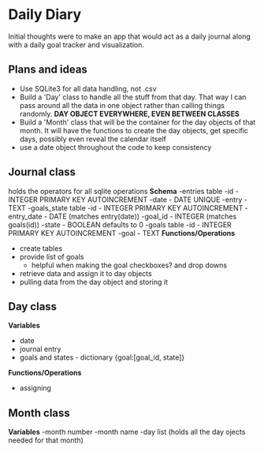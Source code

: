 # Daily Diary
 Initial thoughts were to make an app that would act as a daily journal along with a daily goal tracker and visualization. 

## Plans and ideas
 - Use SQLite3 for all data handling, not .csv
 - Build a 'Day' class to handle all the stuff from that day. That way I can pass around all the data in one object rather than calling things randomly. __DAY OBJECT EVERYWHERE, EVEN BETWEEN CLASSES__
 - Build a 'Month' class that will be the container for the day objects of that month. It will have the functions to create the day objects, get specific days, possibly even reveal the calendar itself
 - use a date object throughout the code to keep consistency 
## Journal class
 holds the operators for all sqlite operations
 __Schema__
 -entries table
    -id - INTEGER PRIMARY KEY AUTOINCREMENT
    -date - DATE UNIQUE 
    -entry - TEXT
 -goals_state table
    -id - INTEGER PRIMARY KEY AUTOINCREMENT
    -entry_date - DATE (matches entry(date))
    -goal_id - INTEGER (matches goals(id))
    -state - BOOLEAN defaults to 0
 -goals table
    -id - INTEGER PRIMARY KEY AUTOINCREMENT
    -goal - TEXT
 __Functions/Operations__
 - create tables
 - provide list of goals
   - helpful when making the goal checkboxes? and drop downs
 - retrieve data and assign it to day objects
 - pulling data from the day object and storing it
## Day class
 __Variables__
 - date
 - journal entry
 - goals and states - dictionary {goal:[goal_id, state]}

 __Functions/Operations__
 - assigning 


## Month class
 __Variables__
 -month number
 -month name
 -day list (holds all the day ojects needed for that month)
 
